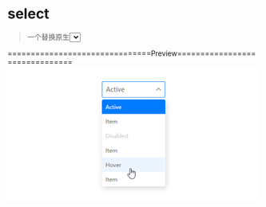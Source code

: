 # select
> 一个替换原生<select>的jQuery插件，支持自定义css样式

===============================Preview===============================
![demo preview](https://github.com/shulkme/select/blob/master/preview.png)
